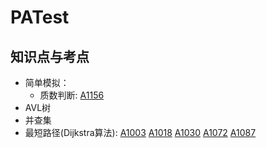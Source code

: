 # PATest

## 知识点与考点

* 简单模拟：
  * 质数判断: [A1156](https://github.com/UKMeng/PATest/blob/master/Aclass/A1156.cpp)
* AVL树
* 并查集
* 最短路径(Dijkstra算法): [A1003](https://github.com/UKMeng/PATest/blob/master/Aclass/A1003.cpp) [A1018](https://github.com/UKMeng/PATest/blob/master/Aclass/A1018.cpp) [A1030](https://github.com/UKMeng/PATest/blob/master/Aclass/A1030.cpp) [A1072](https://github.com/UKMeng/PATest/blob/master/Aclass/A1072.cpp) [A1087](https://github.com/UKMeng/PATest/blob/master/Aclass/A1087.cpp)
